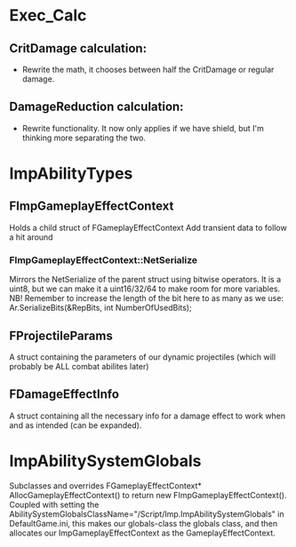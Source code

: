 
# Exec_Calc

## CritDamage calculation:
- Rewrite the math, it chooses between half the CritDamage or regular damage.

## DamageReduction calculation:
- Rewrite functionality. It now only applies if we have shield, but I'm thinking more separating the two.

# ImpAbilityTypes

## FImpGameplayEffectContext
Holds a child struct of FGameplayEffectContext
Add transient data to follow a hit around

### FImpGameplayEffectContext::NetSerialize
Mirrors the NetSerialize of the parent struct using bitwise operators. It is a uint8, but we can make it a uint16/32/64 to make room for more variables.
NB! Remember to increase the length of the bit here to as many as we use:
	Ar.SerializeBits(&RepBits, int NumberOfUsedBits);

## FProjectileParams
A struct containing the parameters of our dynamic projectiles (which will probably be ALL combat abilites later)

## FDamageEffectInfo
A struct containing all the necessary info for a damage effect to work when and as intended (can be expanded).

# ImpAbilitySystemGlobals
Subclasses and overrides FGameplayEffectContext* AllocGameplayEffectContext() to return new FImpGameplayEffectContext(). 
Coupled with setting the AbilitySystemGlobalsClassName="/Script/Imp.ImpAbilitySystemGlobals" in DefaultGame.ini, this makes our globals-class the globals class, and then allocates our ImpGameplayEffectContext as the GameplayEffectContext.